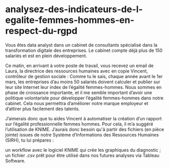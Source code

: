 # analysez-des-indicateurs-de-l-egalite-femmes-hommes-en-respect-du-rgpd

Vous êtes data analyst dans un cabinet de consultants spécialisé dans la transformation digitale des entreprises. Le cabinet compte déjà plus de 150 salariés et est en plein développement. 


Ce matin, en arrivant à votre poste de travail, vous recevez un email de Laura, la directrice des ressources humaines avec en copie Vincent, contrôleur de gestion sociale :
Comme tu le sais, chaque année avant le 1er mars, les entreprises d’au moins 50 salariés doivent calculer et publier sur leur site Internet leur index de l’égalité femmes-hommes. Nous sommes en phase de croissance importante, et il me semble important d’avoir une politique volontariste pour développer l’égalité femmes-hommes dans notre cabinet. Cela nous permettra d’améliorer notre marque employeur et d’attirer plus facilement des talents.


J’aimerais donc que tu aides Vincent à automatiser la création d’un rapport sur l’égalité professionnelle femmes hommes. Pour cela, il m’a suggéré l’utilisation de KNIME. J’aurais donc besoin qu'à partir des fichiers (en pièce jointe) issues de notre Système d’Informations des Ressources Humaines (SIRH), tu lui prépares :

un workflow avec le logiciel KNIME qui crée les graphiques du diagnostic ;
un fichier .csv prêt pour être utilisé dans nos futures analyses via Tableau Software.
